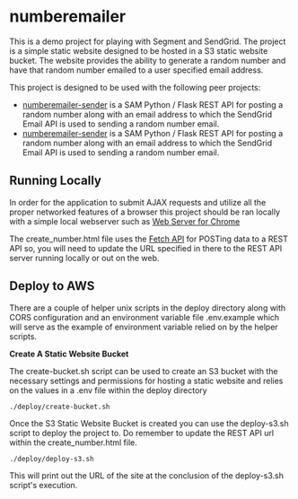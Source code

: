 # numberemailer

This is a demo project for playing with Segment and SendGrid. The project is a simple static website designed to be hosted in a S3 static website bucket. The website provides the ability to generate a random number and have that random number emailed to a user specified email address.

This project is designed to be used with the following peer projects:

* [numberemailer-sender](https://github.com/amcquistan/numberemailer-sender) is a SAM Python / Flask REST API for posting a random number along with an email address to which the SendGrid Email API is used to sending a random number email.
* [numberemailer-sender](https://github.com/amcquistan/numberemailer-sender) is a SAM Python / Flask REST API for posting a random number along with an email address to which the SendGrid Email API is used to sending a random number email.

## Running Locally

In order for the application to submit AJAX requests and utilize all the proper networked features of a browser this project should be ran locally with a simple local webserver such as [Web Server for Chrome](https://github.com/kzahel/web-server-chrome)

The create_number.html file uses the [Fetch API](https://developer.mozilla.org/en-US/docs/Web/API/Fetch_API/Using_Fetch) for POSTing data to a REST API so, you will need to update the URL specified in there to the REST API server running locally or out on the web.

## Deploy to AWS

There are a couple of helper unix scripts in the deploy directory along with CORS configuration and an environment variable file .env.example which will serve as the example of environment variable relied on by the helper scripts.

__Create A Static Website Bucket__

The create-bucket.sh script can be used to create an S3 bucket with the necessary settings and permissions for hosting a static website and relies on the values in a .env file within the deploy directory

```
./deploy/create-bucket.sh
```

Once the S3 Static Website Bucket is created you can use the deploy-s3.sh script to deploy the project to. Do remember to update the REST API url within the create_number.html file.

```
./deploy/deploy-s3.sh
```

This will print out the URL of the site at the conclusion of the deploy-s3.sh script's execution.

